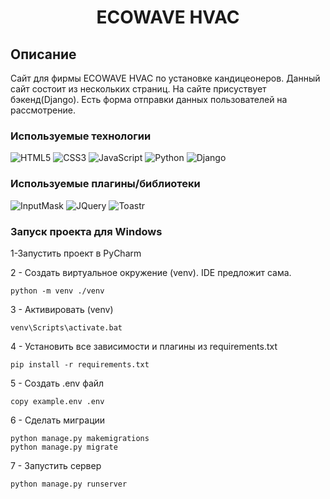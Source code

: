 <h1 align="center">ECOWAVE HVAC</h1>

## Описание
Сайт для фирмы ECOWAVE HVAC по установке кандицеонеров. 
Данный сайт состоит из нескольких страниц. На сайте присуствует бэкенд(Django).
Есть форма отправки данных пользователей на рассмотрение.

### Используемые технологии
![HTML5](https://img.shields.io/badge/-HTML5-black?style=flat-square&logo=html5&logoColor=html)
![CSS3](https://img.shields.io/badge/-CSS3-black?style=flat-square&logo=css3&logoColor=css3)
![JavaScript](https://img.shields.io/badge/-JavaScript-black?style=flat-square&logo=javascript)
![Python](https://img.shields.io/badge/-Python-black?style=flat-square&logo=python)
![Django](https://img.shields.io/badge/-Django-black?style=flat-square&logo=django)

### Используемые плагины/библиотеки
![InputMask](https://img.shields.io/badge/-InputMask-black?style=flat-square&logo=inputmask&logoColor=inputmask)
![JQuery](https://img.shields.io/badge/-JQuery-black?style=flat-square&logo=jquery&logoColor=jquery)
![Toastr](https://img.shields.io/badge/-Toastr-black?style=flat-square&logo=toastr&logoColor=toastr)

### Запуск проекта для Windows

1-Запустить проект в PyCharm

2 - Создать виртуальное окружение (venv). IDE предложит сама. 
```
python -m venv ./venv
```
3 - Активировать (venv)
```
venv\Scripts\activate.bat
```
4 - Установить все зависимости и плагины из requirements.txt
```
pip install -r requirements.txt
```
5 - Создать .env файл
```
copy example.env .env
```
6 - Сделать миграции
```
python manage.py makemigrations
python manage.py migrate
```
7 - Запустить сервер
```
python manage.py runserver
```
